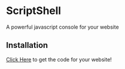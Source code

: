 # ScriptShell
A powerful javascript console for your website

## Installation
[Click Here](https://zippymagic.github.io/ScriptShell/install.html) to get the code for your website!
